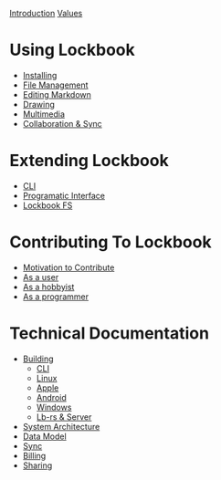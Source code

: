 [Introduction](README.md)
[Values](values.md)

# Using Lockbook

- [Installing](installing.md)
- [File Management]()
- [Editing Markdown]()
- [Drawing]()
- [Multimedia]()
- [Collaboration & Sync]()

# Extending Lockbook

- [CLI]()
- [Programatic Interface]()
- [Lockbook FS]()

# Contributing To Lockbook

- [Motivation to Contribute](contrib-motivation.md)
- [As a user]()
- [As a hobbyist]()
- [As a programmer]()

# Technical Documentation

- [Building](building/readme.md)
  - [CLI](building/cli.md)
  - [Linux](building/linux.md)
  - [Apple](building/apple.md)
  - [Android](building/android.md)
  - [Windows](building/windows.md)
  - [Lb-rs & Server](building/server.md)
- [System Architecture]()
- [Data Model]()
- [Sync](sync.md)
- [Billing](billing.md)
- [Sharing](sharing.md)

